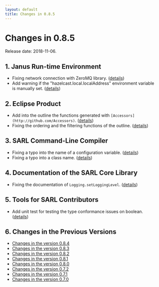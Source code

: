 ```yaml
---
layout: default
title: Changes in 0.8.5
---
```


# Changes in 0.8.5

Release date: 2018-11-06.

## 1. Janus Run-time Environment

* Fixing network connection with ZeroMQ library. ([details](http://github.com/sarl/sarl/commit/cb2b6b4b5666535cc4e596c0acb202651330c3f0))
* Add warning if the "hazelcast.local.localAddress" environment variable is manually set. ([details](http://github.com/sarl/sarl/commit/dc917eb9c743f30b5f99503b1b5cb5ceaeebe042))

## 2. Eclipse Product

* Add into the outline the functions generated with `[Accessors](http://github.com/Accessors)`. ([details](http://github.com/sarl/sarl/commit/9bcb7242477eaaa1af6b6344de47983af64e5280))
* Fixing the ordering and the filtering functions of the outline. ([details](http://github.com/sarl/sarl/commit/1ca5735fb0612c20de57e41b30d11815c2801779))

## 3. SARL Command-Line Compiler

* Fixing a typo into the name of a configuration variable. ([details](http://github.com/sarl/sarl/commit/e3b3f4b7f11dcbbb026192b804218d38a49c3dee))
* Fixing a typo into a class name. ([details](http://github.com/sarl/sarl/commit/254e2130e4547b63ec77796f6cf8a3edcb58dafe))

## 4. Documentation of the SARL Core Library

* Fixing the documentation of `Logging.setLoggingLevel`. ([details](http://github.com/sarl/sarl/commit/3270e4c05d6c376de59003b6798d196e4b0dd0a9))

## 5. Tools for SARL Contributors

* Add unit test for testing the type conformance issues on boolean. ([details](http://github.com/sarl/sarl/commit/0aa141113b3082cbb6c5dcb60e119b120673e423))





## 6. Changes in the Previous Versions

* [Changes in the version 0.8.4](./changes_0.8.4.html)
* [Changes in the version 0.8.3](./changes_0.8.3.html)
* [Changes in the version 0.8.2](./changes_0.8.2.html)
* [Changes in the version 0.8.1](./changes_0.8.1.html)
* [Changes in the version 0.8.0](./changes_0.8.0.html)
* [Changes in the version 0.7.2](./changes_0.7.2.html)
* [Changes in the version 0.7.1](./changes_0.7.1.html)
* [Changes in the version 0.7.0](./changes_0.7.0.html)

